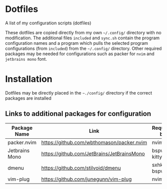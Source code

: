 # Dotfiles
A list of my configuration scripts (dotfiles)

These dotfiles are copied directly from my own `~/.config/` directory with no modification. 
The additional files `included` and `sync.sh` contain the program configuration names and a program which pulls the selected program configurations (from `included`) from the `~/.config/` directory.
Other required packages may be needed for configurations such as packer for `nvim` and `jetbrains mono` font.

# Installation
Dotfiles may be directly placed in the `~./config/` directory if the correct packages are installed

## Links to additional packages for configuration

| Package Name | Link | Required by |
| - | - | - |
| packer.nvim | https://github.com/wbthomason/packer.nvim | nvim |
| Jetbrains Mono | https://github.com/JetBrains/JetBrainsMono | bspwm kitty |
| dmenu | https://github.com/stilvoid/dmenu | sxhkd bspwm |
| vim-plug | https://github.com/junegunn/vim-plug | nvim |
